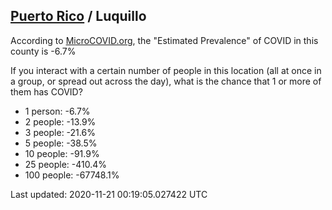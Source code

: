 
## [Puerto Rico](/united-states/puerto-rico) / Luquillo

According to [MicroCOVID.org](http://microcovid.org),
the "Estimated Prevalence" of COVID in this county is -6.7%

If you interact with a certain number of people in this location
(all at once in a group, or spread out across the day), what is the chance that
1 or more of them has COVID?

- 1 person: -6.7%
- 2 people: -13.9%
- 3 people: -21.6%
- 5 people: -38.5%
- 10 people: -91.9%
- 25 people: -410.4%
- 100 people: -67748.1%

Last updated: 2020-11-21 00:19:05.027422 UTC
